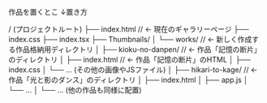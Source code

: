 作品を置くとこ
↓置き方

/ (プロジェクトルート)
├── index.html              // ← 現在のギャラリーページ
├── index.css
├── index.tsx
├── Thumbnails/
│
└── works/                  // ← 新しく作成する作品格納用ディレクトリ
    │
    ├── kioku-no-danpen/    // ← 作品「記憶の断片」のディレクトリ
    │   ├── index.html      // ← 作品「記憶の断片」のHTML
    │   ├── index.css
    │   └── ... (その他の画像やJSファイル)
    │
    ├── hikari-to-kage/     // ← 作品「光と影のダンス」のディレクトリ
    │   ├── index.html
    │   ├── app.js
    │   └── ...
    │
    └── ... (他の作品も同様に配置)
